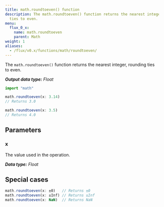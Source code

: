 ```yaml
---
title: math.roundtoeven() function
description: The math.roundtoeven() function returns the nearest integer, rounding
  ties to even.
menu:
  flux_0_x:
    name: math.roundtoeven
    parent: Math
weight: 1
aliases:
  - /flux/v0.x/functions/math/roundtoeven/
---
```


The `math.roundtoeven()` function returns the nearest integer, rounding ties to even.

_**Output data type:** Float_

```js
import "math"

math.roundtoeven(x: 3.14)
// Returns 3.0

math.roundtoeven(x: 3.5)
// Returns 4.0
```

## Parameters

### x
The value used in the operation.

_**Data type:** Float_

## Special cases
```js
math.roundtoeven(x: ±0)   // Returns ±0
math.roundtoeven(x: ±Inf) // Returns ±Inf
math.roundtoeven(x: NaN)  // Returns NaN
```
